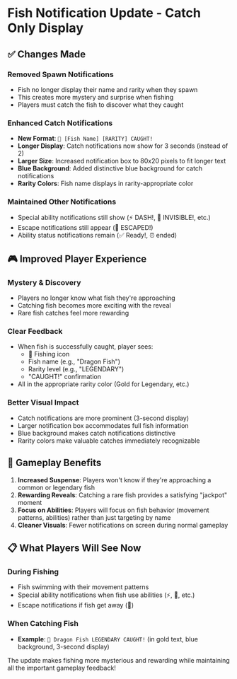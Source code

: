 # Fish Notification Update - Catch Only Display

## ✅ **Changes Made**

### **Removed Spawn Notifications**
- Fish no longer display their name and rarity when they spawn
- This creates more mystery and surprise when fishing
- Players must catch the fish to discover what they caught

### **Enhanced Catch Notifications**
- **New Format**: `🎣 [Fish Name] [RARITY] CAUGHT!`
- **Longer Display**: Catch notifications now show for 3 seconds (instead of 2)
- **Larger Size**: Increased notification box to 80x20 pixels to fit longer text
- **Blue Background**: Added distinctive blue background for catch notifications
- **Rarity Colors**: Fish name displays in rarity-appropriate color

### **Maintained Other Notifications**
- Special ability notifications still show (⚡ DASH!, 👻 INVISIBLE!, etc.)
- Escape notifications still appear (💨 ESCAPED!)
- Ability status notifications remain (✅ Ready!, ⏰ ended)

## 🎮 **Improved Player Experience**

### **Mystery & Discovery**
- Players no longer know what fish they're approaching
- Catching fish becomes more exciting with the reveal
- Rare fish catches feel more rewarding

### **Clear Feedback**
- When fish is successfully caught, player sees:
  - 🎣 Fishing icon
  - Fish name (e.g., "Dragon Fish")
  - Rarity level (e.g., "LEGENDARY")
  - "CAUGHT!" confirmation
- All in the appropriate rarity color (Gold for Legendary, etc.)

### **Better Visual Impact**
- Catch notifications are more prominent (3-second display)
- Larger notification box accommodates full fish information
- Blue background makes catch notifications distinctive
- Rarity colors make valuable catches immediately recognizable

## 🎯 **Gameplay Benefits**

1. **Increased Suspense**: Players won't know if they're approaching a common or legendary fish
2. **Rewarding Reveals**: Catching a rare fish provides a satisfying "jackpot" moment
3. **Focus on Abilities**: Players will focus on fish behavior (movement patterns, abilities) rather than just targeting by name
4. **Cleaner Visuals**: Fewer notifications on screen during normal gameplay

## 📋 **What Players Will See Now**

### **During Fishing**
- Fish swimming with their movement patterns
- Special ability notifications when fish use abilities (⚡, 👻, etc.)
- Escape notifications if fish get away (💨)

### **When Catching Fish**
- **Example**: `🎣 Dragon Fish LEGENDARY CAUGHT!` (in gold text, blue background, 3-second display)

The update makes fishing more mysterious and rewarding while maintaining all the important gameplay feedback!
